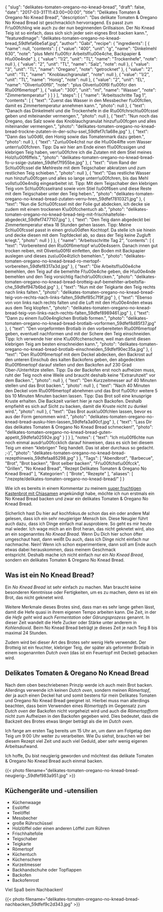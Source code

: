 {
    "slug": "delikates-tomaten-oregano-no-knead-bread",
    "draft": false,
    "date": "2017-03-31T11:43:00+00:00",
    "title": "Delikates Tomaten & Oregano No Knead Bread",
    "description": "Das delikate Tomaten & Oregano No Knead Bread ist geschmacklich hervorragend. Es passt zum Fr\u00fchling wie auch zu der nun beginnenden Grillsaison. Der No Knead Teig ist so einfach, dass sich sich jeder sein eignes Brot backen kann.",
    "featuredImage": "delikates-tomaten-oregano-no-knead-bread_59dfefa6be5af.jpg",
    "author": "Gabi",
    "recipe": {
        "ingredients": [
            {
                "name": null,
                "contents": [
                    {
                        "value": "400",
                        "unit": "g",
                        "name": "Dinkelmehl 630",
                        "note": "plus Mehl f\u00fcr Arbeitsfl\u00e4che, Backpapier & H\u00e4nde"
                    },
                    {
                        "value": "1\/2",
                        "unit": "TL",
                        "name": "Trockenhefe",
                        "note": null
                    },
                    {
                        "value": "2",
                        "unit": "TL",
                        "name": "Salz",
                        "note": null
                    },
                    {
                        "value": "3",
                        "unit": "TL",
                        "name": "Oregano",
                        "note": "getrocknet"
                    },
                    {
                        "value": "2",
                        "unit": "TL",
                        "name": "Knoblauchgranulat",
                        "note": null
                    },
                    {
                        "value": "1\/2",
                        "unit": "TL",
                        "name": "Honig",
                        "note": null
                    },
                    {
                        "value": "2",
                        "unit": "EL",
                        "name": "Oliven\u00f6l",
                        "note": "plus Oliven\u00f6l f\u00fcr den R\u00f6mertopf"
                    },
                    {
                        "value": "300",
                        "unit": "ml",
                        "name": "Wasser",
                        "note": "Zimmertemperatur"
                    }
                ]
            }
        ],
        "steps": [
            {
                "name": "Arbeitsschritte Tag 1",
                "contents": [
                    {
                        "text": "Zuerst das Wasser in den Messbecher f\u00fcllen, damit es Zimmertemperatur annehmen kann.",
                        "photo": null
                    },
                    {
                        "text": "Danach das Dinkelmehl und die Trockenhefe in die R\u00fchrsch\u00fcssel geben und miteinander vermengen.",
                        "photo": null
                    },
                    {
                        "text": "Nun noch das Oregano, das Salz sowie das Knoblauchgranulat hinzuf\u00fcgen und alles miteinander vermengen.",
                        "photo": "delikates-tomaten-oregano-no-knead-bread-trockne-zutaten-in-der-schu-ssel_59dfef7c1a68e.jpg"
                    },
                    {
                        "text": "Dann das \u00d6l, den Honig sowie das Tomatenmark dazu geben.",
                        "photo": null
                    },
                    {
                        "text": "Zun\u00e4chst nur die H\u00e4lfte vom Wasser unterr\u00fchren. Tipp: Da wir hier am Ende einen fl\u00fcssigen und klebrigen Teig haben, verr\u00fchre ich die Zutaten mit dem Stiel meines Holzl\u00f6ffels.",
                        "photo": "delikates-tomaten-oregano-no-knead-bread-fo-u-ssige-zutaten_59dfef7f955be.jpg"
                    },
                    {
                        "text": "Vom Rand der Sch\u00fcssel die Mehlreste mit dem Teigschaber abkratzen und zum restlichen Teig schieben.",
                        "photo": null
                    },
                    {
                        "text": "Das restliche Wasser nun hinzuf\u00fcgen und alles so lange unterr\u00fchren, bis das Mehl vollst\u00e4ndig eingearbeitet ist. Tipp: Mit dem Teigschaber den klebrigen Teig vom Sch\u00fcsselrand sowie vom Stiel l\u00f6sen und diese Reste mit dem Teigschaber unter den Teig heben.",
                        "photo": "delikates-tomaten-oregano-no-knead-bread-zutaten-verru-hren_59dfef7810321.jpg"
                    },
                    {
                        "text": "Nun die Sch\u00fcssel mit der Folie gut abdecken, ich decke sie zudem mit einem trockenen K\u00fcchentuch ab.",
                        "photo": "delikates-tomaten-oregano-no-knead-bread-teig-mit-frischhaltefolie-abgedeckt_59dfef7477107.jpg"
                    },
                    {
                        "text": "Den Teig dann abgedeckt bei Zimmertemperatur etwa 18 Stunden gehen lassen. Tipp: Meine Sch\u00fcssel passt in einen gro\u00dfen Kochtopf. Da stelle ich sie hinein und decke diesen mit dem Topfdeckel ab, so dass der Teig keine Zugluft kriegt.",
                        "photo": null
                    }
                ]
            },
            {
                "name": "Arbeitsschritte Tag 2",
                "contents": [
                    {
                        "text": "Vorbereitend den R\u00f6mertopf w\u00e4ssern. Danach innen gut trocken reiben, mit Oliven\u00f6l einfetten, den Boden mit Backpapier auslegen und dieses zus\u00e4tzlich bemehlen.",
                        "photo": "delikates-tomaten-oregano-no-knead-bread-ro-mertopf-vorbereiten_59dfef8317a3d.jpg"
                    },
                    {
                        "text": "Die Arbeitsfl\u00e4che bemehlen, den Teig auf die bemehlte Fl\u00e4che geben, die H\u00e4nde bemehlen und den Teig vorsichtig flachdr\u00fccken.",
                        "photo": "delikates-tomaten-oregano-no-knead-bread-brotteig-auf-bemehlter-arbeitsfla-che_59dfef947b6bd.jpg"
                    },
                    {
                        "text": "Nun mit der Teigkarte den Teig  rechts nach links falten.",
                        "photo": "delikates-tomaten-oregano-no-knead-bread-teig-von-rechts-nach-links-falten_59dfef85c7f9f.jpg"
                    },
                    {
                        "text": "Ebenso von von links nach rechts falten und die Luft mit den H\u00e4nden etwas aus dem Teig klopfen.",
                        "photo": "delikates-tomaten-oregano-no-knead-bread-teig-von-links-nach-rechts-falten_59dfef8989461.jpg"
                    },
                    {
                        "text": "Dann zu einem l\u00e4nglichen Brotlaib formen.",
                        "photo": "delikates-tomaten-oregano-no-knead-bread-brotlaib-vorformen_59dfef8d85f37.jpg"
                    },
                    {
                        "text": "Den vorgeformten Brotlaib in den vorbereiteten R\u00f6mertopf geben, eventuell nachformen und mit der Schere den Teig einschneiden. Tipp: Ich verwende hier eine K\u00fcchenschere, weil man damit diesen klebrigen Teig am besten einschneiden kann.",
                        "photo": "delikates-tomaten-oregano-no-knead-bread-brotlaib-einschneiden_59dfef90ec35a.jpg"
                    },
                    {
                        "text": "Den R\u00f6mertopf mit dem Deckel abdecken, den Backrost auf den unteren Einschub des kalten Backofens geben, den abgedeckten R\u00f6mertopf darauf stellen und den Backofen auf 230 Grad Ober-\/Unterhitze stellen. Tipp: Da der Backofen erst noch aufheizen muss, ruht der Teig noch eine Weile und braucht deshalb keine \"Extraruhzeit\" vor dem Backen.",
                        "photo": null
                    },
                    {
                        "text": "Den Kurzzeitmesser auf 40 Minuten stellen und das Brot backen.",
                        "photo": null
                    },
                    {
                        "text": "Nach 40 Minuten den Deckel vom R\u00f6mertopf abnehmen und das Brot f\u00fcr weitere 5 bis 10 Minuten Minuten backen lassen. Tipp: Das Brot soll eine knusprige Kruste erhalten. Die Backzeit variiert hier je nach Backofen. Deshalb empfiehlt es sich auf Sicht zu backen, damit die Kruste nicht zu dunkel wird.",
                        "photo": null
                    },
                    {
                        "text": "Das Brot ausk\u00fchlen lassen, bevor es aus der Form genommen wird.",
                        "photo": "delikates-tomaten-oregano-no-knead-bread-ausku-hlen-lassen_59dfefa3a90cf.jpg"
                    },
                    {
                        "text": "Lass Dir das delikates Tomaten & Oregano No Knead Bread schmecken!",
                        "photo": "delikates-tomaten-oregano-no-knead-bread-guten-appetit_59dfefa02592e.jpg"
                    }
                ]
            }
        ],
        "notes": {
            "text": "Ich m\u00f6chte nun noch einmal ausdr\u00fccklich darauf hinweisen, dass es sich bei diesem Teig um einen \"klebrigen\" Teig handelt. Das ist aber durchaus so gedacht. ;-)",
            "photo": "delikates-tomaten-oregano-no-knead-bread-rezepthinweis_59dfefaa85298.jpg"
        }
    },
    "Tags": [
        "Abendbrot",
        "Barbecue",
        "Brot",
        "Brot backen",
        "Brot selber backen",
        "Fr\u00fchst\u00fcck",
        "Grillen",
        "No Knead Bread",
        "Rezept Delikates Tomaten &amp; Oregano No Knead Bread"
    ],
    "Kategorien": [
        "Brote",
        "Rezepte"
    ],
    "aliases": [
        "\/rezepte\/delikates-tomaten-oregano-no-knead-bread\/"
    ]
}

Wie ich es bereits in einem Kommentar zu meinem [super fruchtigen Kastenbrot mit Chiasamen][1] angekündigt habe, möchte ich nun erstmals ein No Knead Bread backen und zwar ein delikates Tomaten & Oregano No Knead Bread.

Sicherlich hast Du hier auf kochfokus.de schon das ein oder andere Mal gelesen, dass ich ein sehr neugieriger Mensch bin. Diese Neugier führt auch dazu, dass ich Dinge einfach mal ausprobiere. So geht es mir heute mal wieder. Ich wage mich an ein Brot heran, das nicht geknetet wird, also an ein sogenanntes _No Knead Bread_. Wenn Du Dich hier schon öfter umgeschaut hast, dann weißt Du auch, dass ich Dinge nicht einfach nur nachmache. Nein! Wenn ich schon experimentiere, dann soll am Ende auch etwas dabei herauskommen, dass meinem Geschmack entspricht. Deshalb mache ich nicht einfach nur ein _No Knead Bread_, sondern ein delikates Tomaten & Oregano No Knead Bread.

## Was ist ein No Knead Bread?

Ein _No Knead Bread_ ist sehr einfach zu machen. Man braucht keine besonderen Kenntnisse oder Fertigkeiten, um es zu machen, denn es ist ein Brot, das nicht geknetet wird.

Weitere Merkmale dieses Brotes sind, dass man es sehr lange gehen lässt, damit die Hefe quasi in ihrem eigenen Tempo arbeiten kann. Die Zeit, in der die _Hefe geht_ wird auch _Fermentation_ oder _Gärungsprozess_ genannt. In dieser Zeit wandelt die Hefe Zucker oder Stärke unter anderem in _Kohlendioxid_. Beim No Knead Bread beträgt je dieses Zeit je nach Teig 8 bis maximal 24 Stunden.

Zudem wird bei dieser Art des Brotes sehr wenig Hefe verwendet. Der Brotteig ist ein feuchter, klebriger Teig, der später als geformter Brotlaib in einem sogenannten _Dutch oven_ (das ist ein Feuertopf mit Deckel) gebacken wird.

## Delikates Tomaten & Oregano No Knead Bread

Nach dem oben beschriebenen Prinzip werde ich auch mein Brot backen. Allerdings verwende ich keinen _Dutch oven_, sondern meinen _Römertopf_, der ja auch einen Deckel hat und somit bestens für mein Delikates Tomaten und Oregano No Knead Bread geeignet ist. Hierbei muss man allerdings beachten, dass beim Verwenden eines _Römertopfs_ im Gegensatz zum _Dutch oven_ der Backofen nicht vorgeheizt wird und auch die _Römertopfform_ nicht zum Aufheizen in den Backofen gegeben wird. Dies bedeutet, dass die Backzeit des Brotes etwas länger beträgt als die im _Dutch oven_.

Ich fange am ersten Tag bereits um 15 Uhr an, um dann am Folgetag den Teig um 9:00 Uhr weiter zu verarbeiten. Wie Du siehst, brauchen wir bei diesem Rezept viel Zeit und auch viel Geduld, aber sehr wenig eigenen Arbeitsaufwand.

Ich hoffe, Du bist neugierig geworden und möchtest das delikate Tomaten & Oregano No Knead Bread auch einmal backen.

{{< photo filename="delikates-tomaten-oregano-no-knead-bread-neugierig-_59dfef983a951.jpg" >}}

## Küchengeräte und -utensilien

 * Küchenwaage
 * Esslöffel
 * Teelöffel
 * Messbecher
 * große Rührschüssel
 * Holzlöffel oder einen anderen Löffel zum Rühren
 * Frischhaltefolie
 * Teigschaber
 * Teigkarte
 * Römertopf
 * Küchentuch
 * Küchenschere
 * Kurzeitmesser
 * Backhandschuhe oder Topflappen
 * Backofen
 * Backofenrost

Viel Spaß beim Nachbacken!

{{< photo filename="delikates-tomaten-oregano-no-knead-bread-nachbacken_59dfef9c2d343.jpg" >}}

 [1]: https://kochfokus.de/rezepte/super-fruchtiges-kastenbrot-mit-chia-samen/